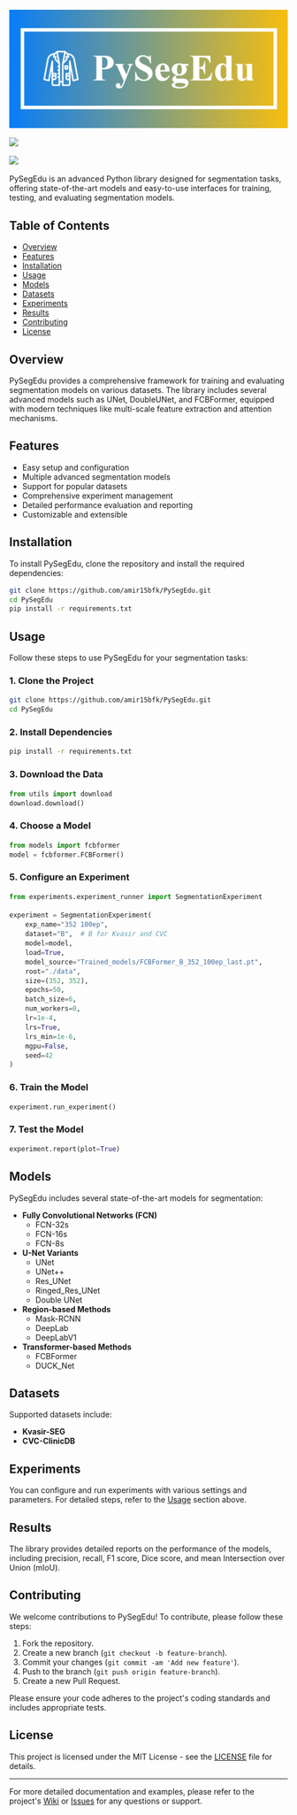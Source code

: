 ![logo](https://github.com/amir15bfk/PySegEdu/blob/main/logo.webp?raw=true)


<a href="http://colab.research.google.com/github/amir15bfk/PySegEdu/blob/main/PySegEdu_Colab.ipynb"><img src="https://colab.research.google.com/assets/colab-badge.svg" height=22.5></a>  

<a href="https://www.kaggle.com/code/mohamedamirbenbachir/pysegedu-kaggle"><img src="https://kaggle.com/static/images/open-in-kaggle.svg" height=22.5></a>

PySegEdu is an advanced Python library designed for segmentation tasks, offering state-of-the-art models and easy-to-use interfaces for training, testing, and evaluating segmentation models.

## Table of Contents

- [Overview](#overview)
- [Features](#features)
- [Installation](#installation)
- [Usage](#usage)
- [Models](#models)
- [Datasets](#datasets)
- [Experiments](#experiments)
- [Results](#results)
- [Contributing](#contributing)
- [License](#license)

## Overview

PySegEdu provides a comprehensive framework for training and evaluating segmentation models on various datasets. The library includes several advanced models such as UNet, DoubleUNet, and FCBFormer, equipped with modern techniques like multi-scale feature extraction and attention mechanisms.

## Features

- Easy setup and configuration
- Multiple advanced segmentation models
- Support for popular datasets
- Comprehensive experiment management
- Detailed performance evaluation and reporting
- Customizable and extensible

## Installation

To install PySegEdu, clone the repository and install the required dependencies:

```bash
git clone https://github.com/amir15bfk/PySegEdu.git
cd PySegEdu
pip install -r requirements.txt
```

## Usage

Follow these steps to use PySegEdu for your segmentation tasks:

### 1. Clone the Project

```bash
git clone https://github.com/amir15bfk/PySegEdu.git
cd PySegEdu
```

### 2. Install Dependencies

```bash
pip install -r requirements.txt
```

### 3. Download the Data

```python
from utils import download
download.download()
```

### 4. Choose a Model

```python
from models import fcbformer
model = fcbformer.FCBFormer()
```

### 5. Configure an Experiment

```python
from experiments.experiment_runner import SegmentationExperiment

experiment = SegmentationExperiment(
    exp_name="352 100ep",
    dataset="B",  # B for Kvasir and CVC
    model=model,
    load=True,
    model_source="Trained_models/FCBFormer_B_352_100ep_last.pt",
    root="./data",
    size=(352, 352),
    epochs=50,
    batch_size=6,
    num_workers=0,
    lr=1e-4,
    lrs=True,
    lrs_min=1e-6,
    mgpu=False,
    seed=42
)
```

### 6. Train the Model

```python
experiment.run_experiment()
```

### 7. Test the Model

```python
experiment.report(plot=True)
```

## Models

PySegEdu includes several state-of-the-art models for segmentation:

- **Fully Convolutional Networks (FCN)**
  - FCN-32s
  - FCN-16s
  - FCN-8s
- **U-Net Variants**
  - UNet
  - UNet++
  - Res_UNet
  - Ringed_Res_UNet
  - Double UNet
- **Region-based Methods**
  - Mask-RCNN
  - DeepLab
  - DeepLabV1
- **Transformer-based Methods**
  - FCBFormer
  - DUCK_Net

## Datasets

Supported datasets include:

- **Kvasir-SEG**
- **CVC-ClinicDB**

## Experiments

You can configure and run experiments with various settings and parameters. For detailed steps, refer to the [Usage](#usage) section above.

## Results

The library provides detailed reports on the performance of the models, including precision, recall, F1 score, Dice score, and mean Intersection over Union (mIoU).

## Contributing

We welcome contributions to PySegEdu! To contribute, please follow these steps:

1. Fork the repository.
2. Create a new branch (`git checkout -b feature-branch`).
3. Commit your changes (`git commit -am 'Add new feature'`).
4. Push to the branch (`git push origin feature-branch`).
5. Create a new Pull Request.

Please ensure your code adheres to the project's coding standards and includes appropriate tests.

## License

This project is licensed under the MIT License - see the [LICENSE](LICENSE) file for details.

---

For more detailed documentation and examples, please refer to the project's [Wiki](https://github.com/amir15bfk/PySegEdu/wiki) or [Issues](https://github.com/amir15bfk/PySegEdu/issues) for any questions or support.

